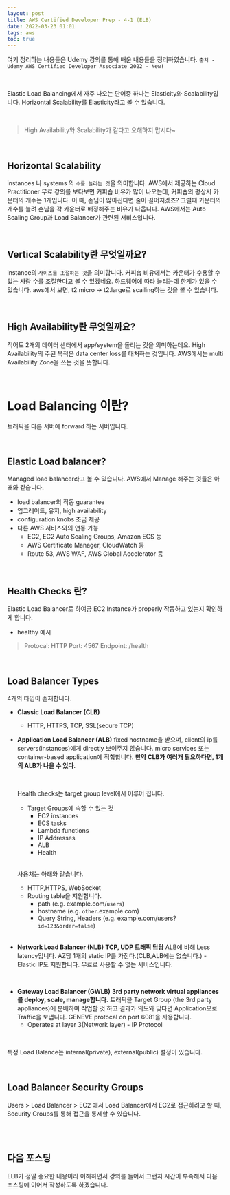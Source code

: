 ```yaml
---
layout: post
title: AWS Certified Developer Prep - 4-1 (ELB)
date: 2022-03-23 01:01
tags: aws
toc: true
---
```


여기 정리하는 내용들은 Udemy 강의를 통해 배운 내용들을 정리하였습니다.
`출처 - Udemy AWS Certified Developer Associate 2022 - New!`

<br>

Elastic Load Balancing에서 자주 나오는 단어중 하나는 Elasticity와 Scalability입니다.
Horizontal Scalability를 Elasticity라고 볼 수 있습니다.

<br>

> High Availability와 Scalability가 같다고 오해하지 맙시다~

<br>

## Horizontal Scalability
instances 나 systems 의 `수를 늘리는 것`을 의미합니다.
AWS에서 제공하는 Cloud Practitioner 무료 강의를 보다보면 커피숍 비유가 많이 나오는데,
커피숍의 평상시 카운터의 개수는 1개입니다. 이 때, 손님이 많아진다면 줄이 길어지겠죠?
그럴때 카운터의 개수를 늘려 손님을 각 카운터로 배정해주는 비유가 나옵니다.
AWS에서는 Auto Scaling Group과 Load Balancer가 관련된 서비스입니다.

<br>

## Vertical Scalability란 무엇일까요?
instance의 `사이즈를 조절하는 것`을 의미합니다.
커피숍 비유에서는 카운터가 수용할 수 있는 사람 수를 조절한다고 볼 수 있겠네요.
하드웨어에 따라 늘리는데 한계가 있을 수 있습니다.
aws에서 보면, t2.micro -> t2.large로 scailing하는 것을 볼 수 있습니다.

<br>

## High Availability란 무엇일까요?
적어도 2개의 데이터 센터에서 app/system을 돌리는 것을 의미하는데요.
High Availability의 주된 목적은 data center loss를 대처하는 것입니다.
AWS에서는 multi Availability Zone을 쓰는 것을 뜻합니다.

<br>

# Load Balancing 이란?
트래픽을 다른 서버에 forward 하는 서버입니다.

<br>

## Elastic Load balancer?
Managed load balancer라고 볼 수 있습니다.
AWS에서 Manage 해주는 것들은 아래와 같습니다.
- load balancer의 작동 guarantee
- 업그레이드, 유지, high availability
- configuration knobs 조금 제공
- 다른 AWS 서비스와의 연동 가능
    - EC2, EC2 Auto Scaling Groups, Amazon ECS 등
    - AWS Certificate Manager, CloudWatch 등
    - Route 53, AWS WAF, AWS Global Accelerator 등

<br>

## Health Checks 란?
Elastic Load Balancer로 하여금 EC2 Instance가 properly 작동하고 있는지 확인하게 합니다.
- healthy 예시
> Protocal: HTTP
> Port: 4567
> Endpoint: /health

<br>

## Load Balancer Types
4개의 타입이 존재합니다.
- **Classic Load Balancer (CLB)**
    - HTTP, HTTPS, TCP, SSL(secure TCP)
- **Application Load Balancer (ALB)**
    fixed hostname을 받으며, client의 ip를 servers(instances)에게 directly 보여주지 않습니다.
    micro services 또는 container-based application에 적합합니다.
    __만약 CLB가 여러개 필요하다면, 1개의 ALB가 나을 수 있다.__
        
    <br>
    
    Health checks는 target group level에서 이루어 집니다.
    - Target Groups에 속할 수 있는 것
        - EC2 instances
        - ECS tasks
        - Lambda functions
        - IP Addresses
        - ALB
        - Health
    
    <br>
    
    사용처는 아래와 같습니다.
    - HTTP,HTTPS, WebSocket
    - Routing table을 지원합니다. 
        - path (e.g. example.com/`users`)
        - hostname (e.g. `other`.example.com)
        - Query String, Headers (e.g. example.com/users?`id=123&order=false`) 
        
    <br>
        
- **Network Load Balancer (NLB)**
    **TCP, UDP 트래픽 담당**
    ALB에 비해 Less latency입니다.
    AZ당 1개의 static IP를 가진다.(CLB,ALB에는 없습니다.) - Elastic IP도 지원합니다.
    무료로 사용할 수 없는 서비스입니다.

<br>
    
- **Gateway Load Balancer (GWLB)**
    **3rd party network virtual appliances를 deploy, scale, manage합니다.**
    트래픽을 Target Group (the 3rd party appliances)에 분배하여 작업할 것 하고
    결과가 의도와 맞다면 Application으로 Traffic을 보냅니다.
    GENEVE protocal on port 6081을 사용합니다.
    - Operates at layer 3(Network layer) - IP Protocol

<br>

특정 Load Balance는 internal(private), external(public) 설정이 있습니다.

<br>

## Load Balancer Security Groups
Users > Load Balancer > EC2 에서
Load Balancer에서 EC2로 접근하려고 할 때, Security Groups를 통해 접근을 통제할 수 있습니다.

<br>

<br>

## 다음 포스팅
ELB가 정말 중요한 내용이라 이해하면서 강의를 들어서 그런지 시간이 부족해서 다음 포스팅에 이어서 작성하도록 하겠습니다.